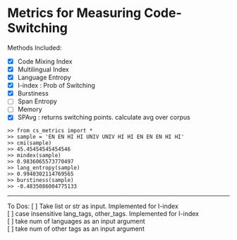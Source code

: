 # Metrics for Measuring Code-Switching

Methods Included:
- [x] Code Mixing Index
- [x] Multilingual Index
- [x] Language Entropy
- [x] I-index : Prob of Switching
- [x] Burstiness
- [ ] Span Entropy
- [ ] Memory
- [x] SPAvg : returns switching points. calculate avg over corpus

```
>> from cs_metrics import *
>> sample = 'EN EN HI HI UNIV UNIV HI HI EN EN EN HI HI'
>> cmi(sample)
>> 45.45454545454546 
>> mindex(sample)
>> 0.9836065573770497
>> lang_entropy(sample)
>> 0.9940302114769565
>> burstiness(sample)
>> -0.4835086004775133
```


---
To Dos:
[ ] Take list or str as input.  Implemented for I-index<br>
[ ] case insensitive lang_tags, other_tags. Implemented for I-index<br>
[ ] take num of languages as an input argument<br>
[ ] take num of other tags as an input argument<br>
